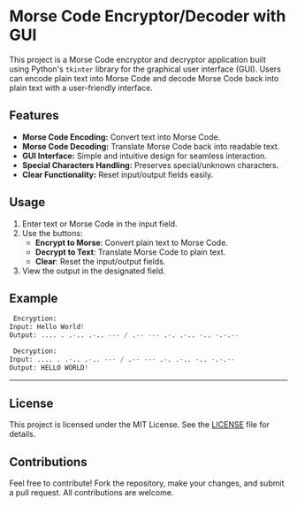 # Morse Code Encryptor/Decoder with GUI

This project is a Morse Code encryptor and decryptor application built using Python's `tkinter` library for the graphical user interface (GUI). Users can encode plain text into Morse Code and decode Morse Code back into plain text with a user-friendly interface.

## Features

- **Morse Code Encoding:** Convert text into Morse Code.
- **Morse Code Decoding:** Translate Morse Code back into readable text.
- **GUI Interface:** Simple and intuitive design for seamless interaction.
- **Special Characters Handling:** Preserves special/unknown characters.
- **Clear Functionality:** Reset input/output fields easily.

## Usage

1. Enter text or Morse Code in the input field.
2. Use the buttons:
   - **Encrypt to Morse**: Convert plain text to Morse Code.
   - **Decrypt to Text**: Translate Morse Code to plain text.
   - **Clear**: Reset the input/output fields.
3. View the output in the designated field.

## Example
``` py
 Encryption:
Input: Hello World!  
Output: .... . .-.. .-.. --- / .-- --- .-. .-.. -.. -.-.--

 Decryption:
Input: .... . .-.. .-.. --- / .-- --- .-. .-.. -.. -.-.--  
Output: HELLO WORLD!
```
---

## License

This project is licensed under the MIT License. See the [LICENSE](LICENSE) file for details.

## Contributions

Feel free to contribute! Fork the repository, make your changes, and submit a pull request. All contributions are welcome.
